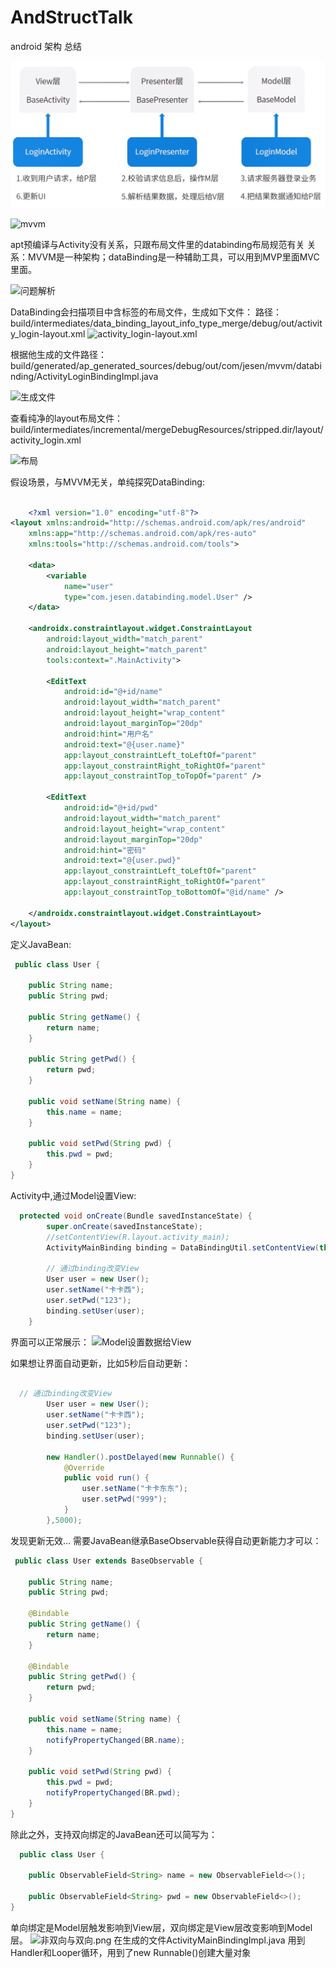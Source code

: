 # AndStructTalk
android 架构 总结



![MVP架构](./images/README-1630488526253.png)

![mvvm](./images/README-1630504690746.png)

apt预编译与Activity没有关系，只跟布局文件里的databinding布局规范有关
关系：MVVM是一种架构；dataBinding是一种辅助工具，可以用到MVP里面MVC里面。

![问题解析](./images/README-1630510452231.png)


DataBinding会扫描项目中含<Data></Data>标签的布局文件，生成如下文件：
路径：build/intermediates/data_binding_layout_info_type_merge/debug/out/activity_login-layout.xml
![activity_login-layout.xml](./images/README-1630512745198.png)

根据他生成的文件路径：
build/generated/ap_generated_sources/debug/out/com/jesen/mvvm/databinding/ActivityLoginBindingImpl.java

![生成文件](./images/README-1630513231124.png)

查看纯净的layout布局文件：
build/intermediates/incremental/mergeDebugResources/stripped.dir/layout/activity_login.xml

![布局](./images/README-1630513861517.png)

假设场景，与MVVM无关，单纯探究DataBinding:
```xml

    <?xml version="1.0" encoding="utf-8"?>
<layout xmlns:android="http://schemas.android.com/apk/res/android"
    xmlns:app="http://schemas.android.com/apk/res-auto"
    xmlns:tools="http://schemas.android.com/tools">

    <data>
        <variable
            name="user"
            type="com.jesen.databinding.model.User" />
    </data>

    <androidx.constraintlayout.widget.ConstraintLayout
        android:layout_width="match_parent"
        android:layout_height="match_parent"
        tools:context=".MainActivity">

        <EditText
            android:id="@+id/name"
            android:layout_width="match_parent"
            android:layout_height="wrap_content"
            android:layout_marginTop="20dp"
            android:hint="用户名"
            android:text="@{user.name}"
            app:layout_constraintLeft_toLeftOf="parent"
            app:layout_constraintRight_toRightOf="parent"
            app:layout_constraintTop_toTopOf="parent" />

        <EditText
            android:id="@+id/pwd"
            android:layout_width="match_parent"
            android:layout_height="wrap_content"
            android:layout_marginTop="20dp"
            android:hint="密码"
            android:text="@{user.pwd}"
            app:layout_constraintLeft_toLeftOf="parent"
            app:layout_constraintRight_toRightOf="parent"
            app:layout_constraintTop_toBottomOf="@id/name" />

    </androidx.constraintlayout.widget.ConstraintLayout>
</layout>
```

定义JavaBean:
```java
 public class User {

    public String name;
    public String pwd;

    public String getName() {
        return name;
    }

    public String getPwd() {
        return pwd;
    }

    public void setName(String name) {
        this.name = name;
    }

    public void setPwd(String pwd) {
        this.pwd = pwd;
    }
}

```
Activity中,通过Model设置View:
```java
  protected void onCreate(Bundle savedInstanceState) {
        super.onCreate(savedInstanceState);
        //setContentView(R.layout.activity_main);
        ActivityMainBinding binding = DataBindingUtil.setContentView(this,R.layout.activity_main);

        // 通过binding改变View
        User user = new User();
        user.setName("卡卡西");
        user.setPwd("123");
        binding.setUser(user);
    }
```
界面可以正常展示：
![Model设置数据给View](./images/README-1630516080653.png)

如果想让界面自动更新，比如5秒后自动更新：
```java

  // 通过binding改变View
        User user = new User();
        user.setName("卡卡西");
        user.setPwd("123");
        binding.setUser(user);

        new Handler().postDelayed(new Runnable() {
            @Override
            public void run() {
                user.setName("卡卡东东");
                user.setPwd("999");
            }
        },5000);
```

发现更新无效...
需要JavaBean继承BaseObservable获得自动更新能力才可以：
```java
 public class User extends BaseObservable {

    public String name;
    public String pwd;

    @Bindable
    public String getName() {
        return name;
    }

    @Bindable
    public String getPwd() {
        return pwd;
    }

    public void setName(String name) {
        this.name = name;
        notifyPropertyChanged(BR.name);
    }

    public void setPwd(String pwd) {
        this.pwd = pwd;
        notifyPropertyChanged(BR.pwd);
    }
}
```

除此之外，支持双向绑定的JavaBean还可以简写为：
```java
  public class User {

    public ObservableField<String> name = new ObservableField<>();
    
    public ObservableField<String> pwd = new ObservableField<>();
}
```

单向绑定是Model层触发影响到View层，双向绑定是View层改变影响到Model层。
![非双向与双向.png](./images/README-1630547072801.png)
在生成的文件ActivityMainBindingImpl.java 用到Handler和Looper循环，用到了new Runnable()创建大量对象